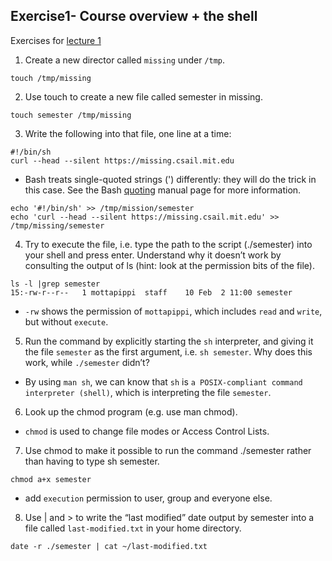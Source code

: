## Exercise1- Course overview + the shell

Exercises for [lecture 1](https://missing.csail.mit.edu/2020/course-shell/)
1. Create a new director called `missing` under `/tmp`.

```
touch /tmp/missing
```

2. Use touch to create a new file called semester in missing.

```
touch semester /tmp/missing
```

3. Write the following into that file, one line at a time:
```
#!/bin/sh
curl --head --silent https://missing.csail.mit.edu
```
- Bash treats single-quoted strings (') differently: they will do the trick in this case. See the Bash [quoting](https://www.gnu.org/software/bash/manual/html_node/Quoting.html) manual page for more information.
```
echo '#!/bin/sh' >> /tmp/mission/semester
echo 'curl --head --silent https://missing.csail.mit.edu' >> /tmp/missing/semester
```


4. Try to execute the file, i.e. type the path to the script (./semester) into your shell and press enter. Understand why it doesn’t work by consulting the output of ls (hint: look at the permission bits of the file).

```
ls -l |grep semester                                                                                    
15:-rw-r--r--   1 mottapippi  staff    10 Feb  2 11:00 semester
```
- `-rw` shows the permission of `mottapippi`, which includes `read` and `write`, but without `execute`.

5. Run the command by explicitly starting the `sh` interpreter, and giving it the file `semester` as the first argument, i.e. `sh semester`. Why does this work, while `./semester` didn’t?

- By using `man sh`, we can know that `sh` is `a POSIX-compliant command interpreter (shell)`, which is interpreting the file `semester`.

6. Look up the chmod program (e.g. use man chmod).
- `chmod` is used to change file modes or Access Control Lists.

7. Use chmod to make it possible to run the command ./semester rather than having to type sh semester.
```
chmod a+x semester
```
- add `execution` permission to user, group and everyone else.

8. Use | and > to write the “last modified” date output by semester into a file called `last-modified.txt` in your home directory.

```
date -r ./semester | cat ~/last-modified.txt
```



